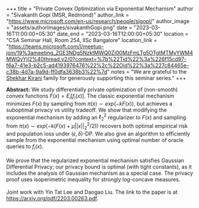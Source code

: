 +++
title = "Private Convex Optimization via Exponential Mechanism"
author = "Sivakanth Gopi (MSR, Redmond)"
author_link = "https://www.microsoft.com/en-us/research/people/sigopi/"
author_image = "assets/authorImages/sivakanthGopi.png"
date = "2023-03-16T11:00:00+05:30"
date_end = "2023-03-16T12:00:00+05:30"
location = "CSA Seminar Hall, Room 254, IISc Bangalore"
location_link = "https://teams.microsoft.com/l/meetup-join/19%3ameeting_ZGE3NDg5NzktMWQ0Zi00MzFmLTg5OTgtMTMyYWM4MWQyYjI2%40thread.v2/0?context=%7b%22Tid%22%3a%226f15cd97-f6a7-41e3-b2c5-ad4193976476%22%2c%22Oid%22%3a%227c84465e-c38b-4d7a-9a9d-ff0dfa3638b3%22%7d"
notes = "We are grateful to the <a href = "https://www.accel.com/people/shekhar-kirani" target= "_blank">Shekhar Kirani</a> family for generously supporting this seminar series."
+++

<b>Abstract:</b>
We study differentially private optimization of (non-smooth) convex functions $F(x)=E_i[f_i(x)]$. The classic 
exponential mechanism minimizes $F(x)$ by sampling from $\pi(x) \sim exp(-kF(x))$, but achieves a suboptimal privacy vs 
utility tradeoff. We show that modifying the exponential mechanism by adding an $\ell_2^2$ regularizer to $F(x)$ and 
sampling from $\pi(x) \sim exp(-k(F(x)+\mu ||x||_2^2/2))$ recovers both optimal empirical risk and population loss under 
$(\epsilon,\delta)$-DP. We also give an algorithm to efficiently sample from the exponential mechanism using optimal 
number of oracle queries to $f_i(x)$.
<br><br>
We prove that the regularized exponential mechanism satisfies Gaussian Differential Privacy; our privacy bound is 
optimal (with tight constants), as it includes the analysis of Gaussian mechanism as a special case. The privacy 
proof uses isoperimetric inequality for strongly log-concave measures.
<br><br>
Joint work with Yin Tat Lee and Daogao Liu. The link to the paper is at 
<a href = 'https://arxiv.org/pdf/2203.00263.pdf' target='_blank'>https://arxiv.org/pdf/2203.00263.pdf</a>.